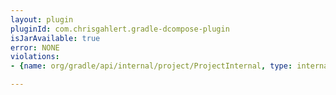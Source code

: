 ```yaml
---
layout: plugin
pluginId: com.chrisgahlert.gradle-dcompose-plugin
isJarAvailable: true
error: NONE
violations:
- {name: org/gradle/api/internal/project/ProjectInternal, type: internal-api-usage}

---
```

